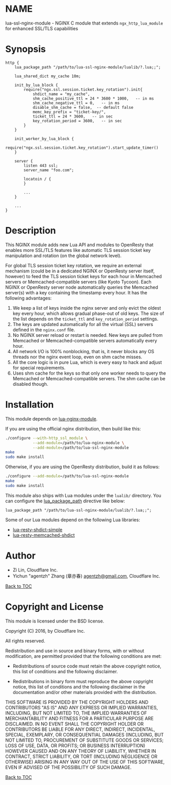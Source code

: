 NAME
====

lua-ssl-nginx-module - NGINX C module that extends `ngx_http_lua_module` for enhanced SSL/TLS capabilities

Synopsis
========

```nginx
http {
    lua_package_path "/path/to/lua-ssl-nginx-module/lualib/?.lua;;";

    lua_shared_dict my_cache 10m;

    init_by_lua_block {
        require("ngx.ssl.session.ticket.key_rotation").init{
            shdict_name = "my_cache",
            shm_cache_positive_ttl = 24 * 3600 * 1000,   -- in ms
            shm_cache_negative_ttl = 0,   -- in ms
            disable_shm_cache = false,  -- default false
            memc_key_prefix = "ticket-key/",
            ticket_ttl = 24 * 3600,   -- in sec
            key_rotation_period = 3600,   -- in sec
        }
    }

    init_worker_by_lua_block {
        require("ngx.ssl.session.ticket.key_rotation").start_update_timer()
    }

    server {
        listen 443 ssl;
        server_name "foo.com";

        locatoin / {
        }

        ...
    }

    ...
}
```

Description
===========

This NGINX module adds new Lua API and modules to OpenResty that enables more SSL/TLS
features like automatic TLS session ticket key manipulation and rotation (on the global
network level).

For global TLS session ticket key rotation, we require an external mechanism (could
be in a dedicated NGINX or OpenResty server itself, however) to feed
the TLS session ticket keys for each hour in Memcached servers or Memcached-compatible
servers (like Kyoto Tycoon). Each NGINX or OpenResty server node automatically queries the
Memcached server(s) with a key containing the timestamp every hour. It has the following
advantages:

1. We keep a list of keys inside the nginx server and only evict the oldest key every hour, which allows
gradual phase-out of old keys. The size of the list depends on the `ticket_ttl` and `key_rotation_period` settings.
1. The keys are updated automatically for all the virtual (SSL) servers defined in the `nginx.conf` file.
1. No NGINX server reload or restart is needed. New keys are pulled from Memcached or
Memcached-compatible servers automatically every hour.
1. All network I/O is 100% nonblocking, that is, it never blocks any OS threads nor the nginx event loop, even on shm cache misses.
1. All the core logic is in pure Lua, which is every easy to hack and adjust for special requirements.
1. Uses shm cache for the keys so that only one worker needs to query the Memcached or
Memcached-compatible servers. The shm cache can be disabled though.

Installation
============

This module depends on [lua-nginx-module](https://github.com/openresty/lua-nginx-module).

If you are using the official nginx distribution, then build like this:

```bash
./configure --with-http_ssl_module \
            --add-module=/path/to/lua-nginx-module \
            --add-module=/path/to/lua-ssl-nginx-module
make
sudo make install
```

Otherwise, if you are using the OpenResty distribution, build it as follows:

```bash
./configure --add-module=/path/to/lua-ssl-nginx-module
make
sudo make install
```

This module also ships with Lua modules under the `lualib/` directory. You can
configure the [lua_package_path](https://github.com/openresty/lua-nginx-module#lua_package_path)
directive like below:

```nginx
lua_package_path "/path/to/lua-ssl-nginx-module/lualib/?.lua;;";
```

Some of our Lua modules depend on the following Lua libraries:

* [lua-resty-shdict-simple](https://github.com/openresty/lua-resty-shdict-simple)
* [lua-resty-memcached-shdict](https://github.com/openresty/lua-resty-memcached-shdict)

Author
======

* Zi Lin, Cloudflare Inc.
* Yichun "agentzh" Zhang (章亦春) <agentzh@gmail.com>, Cloudflare Inc.

[Back to TOC](#table-of-contents)

Copyright and License
=====================

This module is licensed under the BSD license.

Copyright (C) 2016, by Cloudflare Inc.

All rights reserved.

Redistribution and use in source and binary forms, with or without modification, are permitted provided that the following conditions are met:

* Redistributions of source code must retain the above copyright notice, this list of conditions and the following disclaimer.

* Redistributions in binary form must reproduce the above copyright notice, this list of conditions and the following disclaimer in the documentation and/or other materials provided with the distribution.

THIS SOFTWARE IS PROVIDED BY THE COPYRIGHT HOLDERS AND CONTRIBUTORS "AS IS" AND ANY EXPRESS OR IMPLIED WARRANTIES, INCLUDING, BUT NOT LIMITED TO, THE IMPLIED WARRANTIES OF MERCHANTABILITY AND FITNESS FOR A PARTICULAR PURPOSE ARE DISCLAIMED. IN NO EVENT SHALL THE COPYRIGHT HOLDER OR CONTRIBUTORS BE LIABLE FOR ANY DIRECT, INDIRECT, INCIDENTAL, SPECIAL, EXEMPLARY, OR CONSEQUENTIAL DAMAGES (INCLUDING, BUT NOT LIMITED TO, PROCUREMENT OF SUBSTITUTE GOODS OR SERVICES; LOSS OF USE, DATA, OR PROFITS; OR BUSINESS INTERRUPTION) HOWEVER CAUSED AND ON ANY THEORY OF LIABILITY, WHETHER IN CONTRACT, STRICT LIABILITY, OR TORT (INCLUDING NEGLIGENCE OR OTHERWISE) ARISING IN ANY WAY OUT OF THE USE OF THIS SOFTWARE, EVEN IF ADVISED OF THE POSSIBILITY OF SUCH DAMAGE.

[Back to TOC](#table-of-contents)

